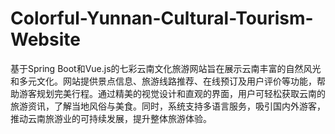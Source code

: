 # Colorful-Yunnan-Cultural-Tourism-Website
基于Spring Boot和Vue.js的七彩云南文化旅游网站旨在展示云南丰富的自然风光和多元文化。网站提供景点信息、旅游线路推荐、在线预订及用户评价等功能，帮助游客规划完美行程。通过精美的视觉设计和直观的界面，用户可轻松获取云南的旅游资讯，了解当地风俗与美食。同时，系统支持多语言服务，吸引国内外游客，推动云南旅游业的可持续发展，提升整体旅游体验。
